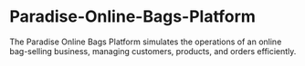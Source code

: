 # Paradise-Online-Bags-Platform
The Paradise Online Bags Platform simulates the operations of an online bag-selling business, managing customers, products, and orders efficiently.
